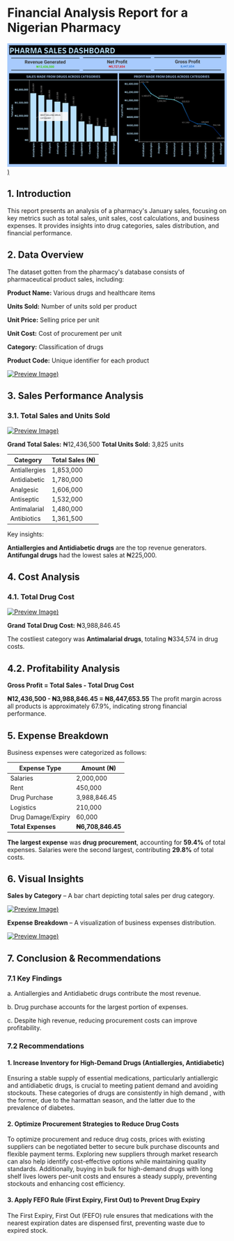 # Financial Analysis Report for a Nigerian Pharmacy 

[![Preview Image](https://github.com/TiffanyNwanne/Financial-Analysis-for-a-Pharmacy/blob/main/images/PHARMACY%20SALES%20%20DASHBOARD.png))](https://github.com/TiffanyNwanne/Financial-Analysis-for-a-Pharmacy/blob/main/images/PHARMACY%20SALES%20%20DASHBOARD.png)
## 1. Introduction
This report presents an analysis of a pharmacy's January sales, focusing on key metrics such as total sales, unit sales, cost calculations, and business expenses. It provides insights into drug categories, sales distribution, and financial performance.

## 2. Data Overview
The dataset gotten from the pharmacy's database consists of pharmaceutical product sales, including:

**Product Name:** Various drugs and healthcare items

**Units Sold:** Number of units sold per product

**Unit Price:** Selling price per unit

**Unit Cost:** Cost of procurement per unit

**Category:** Classification of drugs

**Product Code:** Unique identifier for each product

[![Preview Image](https://github.com/TiffanyNwanne/Pharmaceutical-Financial-Analysis/blob/main/images/Data%20Overview.png))](https://github.com/TiffanyNwanne/Pharmaceutical-Financial-Analysis/blob/main/images/Data%20Overview.png)

## 3. Sales Performance Analysis

### 3.1. Total Sales and Units Sold

[![Preview Image](https://github.com/TiffanyNwanne/Pharmaceutical-Financial-Analysis/blob/main/images/Total%20Sales%20and%20Units%20Sold.png))](https://github.com/TiffanyNwanne/Pharmaceutical-Financial-Analysis/blob/main/images/Total%20Sales%20and%20Units%20Sold.png)

**Grand Total Sales:** ₦12,436,500
**Total Units Sold:** 3,825 units


| **Category**       | **Total Sales (₦)** |
|--------------------|------------------|
| Antiallergies     | 1,853,000        |
| Antidiabetic      | 1,780,000        |
| Analgesic        | 1,606,000        |
| Antiseptic       | 1,532,000        |
| Antimalarial     | 1,480,000        |
| Antibiotics      | 1,361,500        |

Key insights:

**Antiallergies and Antidiabetic drugs** are the top revenue generators.
**Antifungal drugs** had the lowest sales at ₦225,000.

## 4. Cost Analysis

### 4.1. Total Drug Cost

[![Preview Image](https://github.com/TiffanyNwanne/Pharmaceutical-Financial-Analysis/blob/main/images/Total%20Drug%20Cost.png))](https://github.com/TiffanyNwanne/Pharmaceutical-Financial-Analysis/blob/main/images/Total%20Drug%20Cost.png)

**Grand Total Drug Cost:** ₦3,988,846.45

The costliest category was **Antimalarial drugs**, totaling ₦334,574 in drug costs.

## 4.2. Profitability Analysis

**Gross Profit = Total Sales - Total Drug Cost**

**₦12,436,500 - ₦3,988,846.45 = ₦8,447,653.55**
The profit margin across all products is approximately 67.9%, indicating strong financial performance.

## 5. Expense Breakdown

Business expenses were categorized as follows:

| **Expense Type**    | **Amount (₦)**  |
|---------------------|---------------|
| Salaries           | 2,000,000     |
| Rent              | 450,000       |
| Drug Purchase     | 3,988,846.45  |
| Logistics        | 210,000       |
| Drug Damage/Expiry | 60,000        |
| **Total Expenses** | **₦6,708,846.45** |

**The largest expense** was **drug procurement**, accounting for **59.4%** of total expenses.
Salaries were the second largest, contributing **29.8%** of total costs.

## 6. Visual Insights

**Sales by Category** – A bar chart depicting total sales per drug category.

[![Preview Image](https://github.com/TiffanyNwanne/Pharmaceutical-Financial-Analysis/blob/main/images/Sales%20by%20Category.png))](https://github.com/TiffanyNwanne/Pharmaceutical-Financial-Analysis/blob/main/images/Sales%20by%20Category.png)

**Expense Breakdown** – A visualization of business expenses distribution.

[![Preview Image](https://github.com/TiffanyNwanne/Pharmaceutical-Financial-Analysis/blob/main/images/Expense%20Breakdown.png))](https://github.com/TiffanyNwanne/Pharmaceutical-Financial-Analysis/blob/main/images/Expense%20Breakdown.png)

## 7. Conclusion & Recommendations

### 7.1 Key Findings

a. Antiallergies and Antidiabetic drugs contribute the most revenue.

b. Drug purchase accounts for the largest portion of expenses.

c. Despite high revenue, reducing procurement costs can improve profitability.

### 7.2 Recommendations

#### 1. Increase Inventory for High-Demand Drugs (Antiallergies, Antidiabetic)

Ensuring a stable supply of essential medications, particularly antiallergic and antidiabetic drugs, is crucial to meeting patient demand and avoiding stockouts. These categories of drugs are consistently in high demand , with the former, due to the harmattan season, and the latter due to the prevalence of diabetes.

#### 2. Optimize Procurement Strategies to Reduce Drug Costs

To optimize procurement and reduce drug costs,  prices with existing suppliers can be negotiated better to secure bulk purchase discounts and flexible payment terms. Exploring new suppliers through market research can also help identify cost-effective options while maintaining quality standards. Additionally, buying in bulk for high-demand drugs with long shelf lives lowers per-unit costs and ensures a steady supply, preventing stockouts and enhancing cost efficiency.

#### 3. Apply FEFO Rule (First Expiry, First Out) to Prevent Drug Expiry

The First Expiry, First Out (FEFO) rule ensures that medications with the nearest expiration dates are dispensed first, preventing waste due to expired stock.






